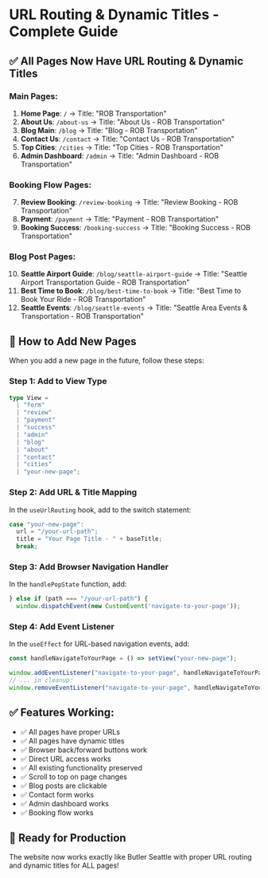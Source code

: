 # URL Routing & Dynamic Titles - Complete Guide

## ✅ **All Pages Now Have URL Routing & Dynamic Titles**

### **Main Pages:**

1. **Home Page**: `/` → Title: "ROB Transportation"
2. **About Us**: `/about-us` → Title: "About Us - ROB Transportation"
3. **Blog Main**: `/blog` → Title: "Blog - ROB Transportation"
4. **Contact Us**: `/contact` → Title: "Contact Us - ROB Transportation"
5. **Top Cities**: `/cities` → Title: "Top Cities - ROB Transportation"
6. **Admin Dashboard**: `/admin` → Title: "Admin Dashboard - ROB Transportation"

### **Booking Flow Pages:**

7. **Review Booking**: `/review-booking` → Title: "Review Booking - ROB Transportation"
8. **Payment**: `/payment` → Title: "Payment - ROB Transportation"
9. **Booking Success**: `/booking-success` → Title: "Booking Success - ROB Transportation"

### **Blog Post Pages:**

10. **Seattle Airport Guide**: `/blog/seattle-airport-guide` → Title: "Seattle Airport Transportation Guide - ROB Transportation"
11. **Best Time to Book**: `/blog/best-time-to-book` → Title: "Best Time to Book Your Ride - ROB Transportation"
12. **Seattle Events**: `/blog/seattle-events` → Title: "Seattle Area Events & Transportation - ROB Transportation"

## 🔧 **How to Add New Pages**

When you add a new page in the future, follow these steps:

### **Step 1: Add to View Type**

```typescript
type View =
  | "form"
  | "review"
  | "payment"
  | "success"
  | "admin"
  | "blog"
  | "about"
  | "contact"
  | "cities"
  | "your-new-page";
```

### **Step 2: Add URL & Title Mapping**

In the `useUrlRouting` hook, add to the switch statement:

```typescript
case "your-new-page":
  url = "/your-url-path";
  title = "Your Page Title - " + baseTitle;
  break;
```

### **Step 3: Add Browser Navigation Handler**

In the `handlePopState` function, add:

```typescript
} else if (path === "/your-url-path") {
  window.dispatchEvent(new CustomEvent('navigate-to-your-page'));
```

### **Step 4: Add Event Listener**

In the `useEffect` for URL-based navigation events, add:

```typescript
const handleNavigateToYourPage = () => setView("your-new-page");

window.addEventListener("navigate-to-your-page", handleNavigateToYourPage);
// ... in cleanup:
window.removeEventListener("navigate-to-your-page", handleNavigateToYourPage);
```

## ✅ **Features Working:**

- ✅ All pages have proper URLs
- ✅ All pages have dynamic titles
- ✅ Browser back/forward buttons work
- ✅ Direct URL access works
- ✅ All existing functionality preserved
- ✅ Scroll to top on page changes
- ✅ Blog posts are clickable
- ✅ Contact form works
- ✅ Admin dashboard works
- ✅ Booking flow works

## 🚀 **Ready for Production**

The website now works exactly like Butler Seattle with proper URL routing and dynamic titles for ALL pages!
